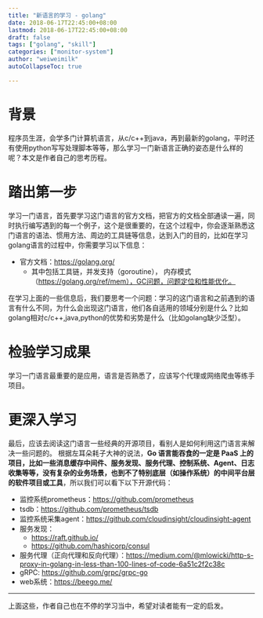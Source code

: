 ```yaml
---
title: "新语言的学习 - golang"
date: 2018-06-17T22:45:00+08:00
lastmod: 2018-06-17T22:45:00+08:00
draft: false
tags: ["golang", "skill"]
categories: ["monitor-system"]
author: "weiweimilk"
autoCollapseToc: true

---
```


# 背景
程序员生涯，会学多门计算机语言，从c/c++到java，再到最新的golang，平时还有使用python写写处理脚本等等，那么学习一门新语言正确的姿态是什么样的呢？本文是作者自己的思考历程。


# 踏出第一步
学习一门语言，首先要学习这门语言的官方文档，把官方的文档全部通读一遍，同时执行编写遇到的每一个例子，这个是很重要的，在这个过程中，你会逐渐熟悉这门语言的语法、惯用方法、周边的工具链等信息，达到入门的目的，比如在学习golang语言的过程中，你需要学习以下信息：

* 官方文档：https://golang.org/
	* 其中包括工具链，并发支持（goroutine）， 内存模式（https://golang.org/ref/mem），GC问题，问题定位和性能优化。

在学习上面的一些信息后，我们要思考一个问题：学习的这门语言和之前遇到的语言有什么不同，为什么会出现这门语言，他们各自适用的领域分别是什么？比如golang相对c/c++,java,python的优势和劣势是什么（比如golang缺少泛型）。

# 检验学习成果
学习一门语言最重要的是应用，语言是否熟悉了，应该写个代理或网络爬虫等练手项目。

# 更深入学习
最后，应该去阅读这门语言一些经典的开源项目，看别人是如何利用这门语言来解决一些问题的。
根据左耳朵耗子大神的说法，**Go 语言能吞食的一定是 PaaS 上的项目，比如一些消息缓存中间件、服务发现、服务代理、控制系统、Agent、日志收集等等，没有复杂的业务场景，也到不了特别底层（如操作系统）的中间平台层的软件项目或工具**，所以我们可以看下以下开源代码：


* 监控系统prometheus：https://github.com/prometheus
* tsdb：https://github.com/prometheus/tsdb
* 监控系统采集agent：https://github.com/cloudinsight/cloudinsight-agent
* 服务发现：
	* https://raft.github.io/
	* https://github.com/hashicorp/consul
* 服务代理（正向代理和反向代理）：https://medium.com/@mlowicki/http-s-proxy-in-golang-in-less-than-100-lines-of-code-6a51c2f2c38c
* gRPC: https://github.com/grpc/grpc-go
* web系统：https://beego.me/

-----
上面这些，作者自己也在不停的学习当中，希望对读者能有一定的启发。

